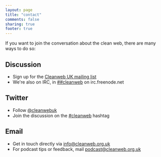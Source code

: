```yaml
---
layout: page
title: "contact"
comments: false
sharing: true
footer: true
---
```


If you want to join the conversation about the clean web, there are many ways to do so:

Discussion
----------

* Sign up for the [Cleanweb UK mailing list](https://groups.google.com/d/forum/cleanweb-uk)
* We're also on IRC, in [##cleanweb](irc://irc.freenode.net/##cleanweb) on irc.freenode.net

Twitter
-------

* Follow [@cleanwebuk](https://twitter.com/intent/follow?screen_name=cleanwebuk)
* Join the discussion on the [#cleanweb](http://twitter.com/search/%23cleanweb) hashtag

Email
-----

* Get in touch directly via [info@cleanweb.org.uk](mailto:info@cleanweb.org.uk)
* For podcast tips or feedback, mail [podcast@cleanweb.org.uk](mailto:podcast@cleanweb.org.uk)
